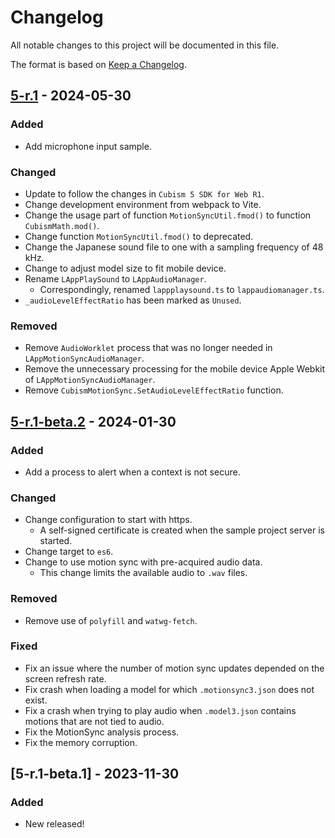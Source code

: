 # Changelog

All notable changes to this project will be documented in this file.

The format is based on [Keep a Changelog](https://keepachangelog.com/en/1.0.0/).

## [5-r.1] - 2024-05-30

### Added

* Add microphone input sample.

### Changed

* Update to follow the changes in `Cubism 5 SDK for Web R1`.
* Change development environment from webpack to Vite.
* Change the usage part of function `MotionSyncUtil.fmod()` to function `CubismMath.mod()`.
* Change function `MotionSyncUtil.fmod()` to deprecated.
* Change the Japanese sound file to one with a sampling frequency of 48 kHz.
* Change to adjust model size to fit mobile device.
* Rename `LAppPlaySound` to `LAppAudioManager`.
  * Correspondingly, renamed `lappplaysound.ts` to `lappaudiomanager.ts`.
* `_audioLevelEffectRatio` has been marked as `Unused`.

### Removed

* Remove `AudioWorklet` process that was no longer needed in `LAppMotionSyncAudioManager`.
* Remove the unnecessary processing for the mobile device Apple Webkit of `LAppMotionSyncAudioManager`.
* Remove `CubismMotionSync.SetAudioLevelEffectRatio` function.

## [5-r.1-beta.2] - 2024-01-30

### Added

* Add a process to alert when a context is not secure.

### Changed

* Change configuration to start with https.
  * A self-signed certificate is created when the sample project server is started.
* Change target to `es6`.
* Change to use motion sync with pre-acquired audio data.
  * This change limits the available audio to `.wav` files.

### Removed

* Remove use of `polyfill` and `watwg-fetch`.

### Fixed

* Fix an issue where the number of motion sync updates depended on the screen refresh rate.
* Fix crash when loading a model for which `.motionsync3.json` does not exist.
* Fix a crash when trying to play audio when `.model3.json` contains motions that are not tied to audio.
* Fix the MotionSync analysis process.
* Fix the memory corruption.

## [5-r.1-beta.1] - 2023-11-30

### Added

* New released!


[5-r.1]: https://github.com/Live2D/CubismWebMotionSyncComponents/compare/5-r.1-beta.2...5-r.1
[5-r.1-beta.2]: https://github.com/Live2D/CubismWebMotionSyncComponents/compare/5-r.1-beta.1...5-r.1-beta.2
